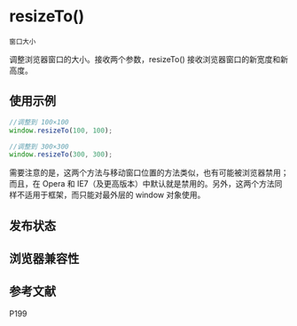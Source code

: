 # resizeTo()

`窗口大小`

调整浏览器窗口的大小。接收两个参数，resizeTo() 接收浏览器窗口的新宽度和新高度。

## 使用示例

```javascript
//调整到 100×100
window.resizeTo(100, 100);

//调整到 300×300
window.resizeTo(300, 300);
```

需要注意的是，这两个方法与移动窗口位置的方法类似，也有可能被浏览器禁用；而且，在 Opera
和 IE7（及更高版本）中默认就是禁用的。另外，这两个方法同样不适用于框架，而只能对最外层的
window 对象使用。

## 发布状态

## 浏览器兼容性

## 参考文献

P199